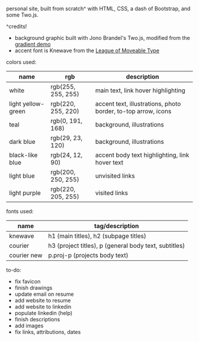 personal site, built from scratch^ with HTML, CSS, a dash of Bootstrap, 
and some Two.js.

^credits!
- background graphic built with Jono Brandel's Two.js, modified from the [gradient demo](https://codepen.io/jonobr1/pen/yLoEEQJ)
- accent font is Knewave from the [League of Moveable Type]( https://www.theleagueofmoveabletype.com/)

colors used:

| name | rgb | description |
| --- | --- | --- |
| white | rgb(255, 255, 255) | main text, link hover highlighting |
| light yellow-green | rgb(220, 255, 220) | accent text, illustrations, photo border, to-top arrow, icons |
| teal | rgb(0, 191, 168) | background, illustrations |
| dark blue | rgb(29, 23, 120) | background, illustrations |
| black-like blue | rgb(24, 12, 90) | accent body text highlighting, link hover text |
| light blue | rgb(200, 250, 255) | unvisited links |
| light purple | rgb(220, 205, 255) | visited links |

fonts used:

| name | tag/description |
| --- | --- |
|knewave | h1 (main titles), h2 (subpage titles) |
|courier | h3 (project titles), p (general body text, subtitles) |
|courier new | p.proj-p (projects body text) |

to-do:
- fix favicon
- finish drawings
- update email on resume
- add website to resume
- add website to linkedin
- populate linkedin (help)
- finish descriptions
- add images
- fix links, attributions, dates
